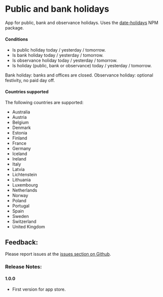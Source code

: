 # Public and bank holidays

App for public, bank and observance holidays.  Uses the [date-holidays](https://www.npmjs.com/package/date-holidays) NPM package.

#### Conditions

- Is public holiday today / yesterday / tomorrow.
- Is bank holiday today / yesterday / tomorrow.
- Is observance holiday today / yesterday / tomorrow.
- Is holiday (public, bank or observance) today / yesterday / tomorrow.

Bank holiday: banks and offices are closed.
Observance holiday: optional festivity, no paid day off.

#### Countries supported

The following countries are supported:

- Australia
- Austria
- Belgium
- Denmark
- Estonia
- Finland
- France
- Germany
- Iceland
- Ireland
- Italy
- Latvia
- Lichtenstein
- Lithuania
- Luxembourg
- Netherlands
- Norway
- Poland
- Portugal
- Spain
- Sweden
- Switzerland
- United Kingdom

## Feedback:

Please report issues at the [issues section on Github](https://github.com/balmli/no.almli.holidays/issues).

### Release Notes:

#### 1.0.0

- First version for app store.
